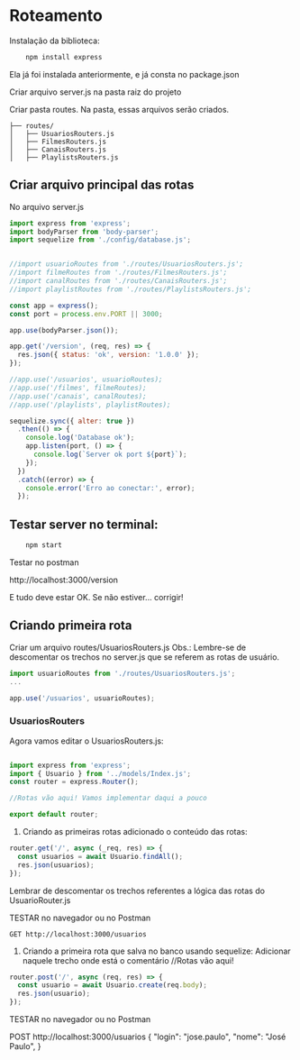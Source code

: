 # Roteamento

Instalação da biblioteca:

```sh
	npm install express
```

Ela já foi instalada anteriormente, e já consta no package.json

Criar arquivo server.js na pasta raiz do projeto

Criar pasta routes. Na pasta, essas arquivos serão criados.


```
├── routes/
│   ├── UsuariosRouters.js
│   ├── FilmesRouters.js
│   ├── CanaisRouters.js
│   ├── PlaylistsRouters.js 
```
## Criar arquivo principal das rotas

No arquivo server.js

```js
import express from 'express';
import bodyParser from 'body-parser';
import sequelize from './config/database.js';


//import usuarioRoutes from './routes/UsuariosRouters.js';
//import filmeRoutes from './routes/FilmesRouters.js';
//import canalRoutes from './routes/CanaisRouters.js';
//import playlistRoutes from './routes/PlaylistsRouters.js';

const app = express();
const port = process.env.PORT || 3000;

app.use(bodyParser.json());

app.get('/version', (req, res) => {
  res.json({ status: 'ok', version: '1.0.0' });
});

//app.use('/usuarios', usuarioRoutes);
//app.use('/filmes', filmeRoutes);
//app.use('/canais', canalRoutes);
//app.use('/playlists', playlistRoutes);

sequelize.sync({ alter: true })
  .then(() => {
    console.log('Database ok');
    app.listen(port, () => {
      console.log(`Server ok port ${port}`);
    });
  })
  .catch((error) => {
    console.error('Erro ao conectar:', error);
  });
```

## Testar server no terminal:
```js
	npm start
```

Testar no postman

http://localhost:3000/version

E tudo deve estar OK. Se não estiver... corrigir!


## Criando primeira rota
Criar um arquivo routes/UsuariosRouters.js
Obs.: Lembre-se de descomentar os trechos no server.js que se referem as rotas de usuário.

```js
import usuarioRoutes from './routes/UsuariosRouters.js';
...

app.use('/usuarios', usuarioRoutes);
```

### UsuariosRouters
Agora vamos editar o UsuariosRouters.js:


```js

import express from 'express';
import { Usuario } from '../models/Index.js';
const router = express.Router();

//Rotas vão aqui! Vamos implementar daqui a pouco

export default router;

```

1. Criando as primeiras rotas adicionado o conteúdo das rotas:

```js
router.get('/', async (_req, res) => {
  const usuarios = await Usuario.findAll();
  res.json(usuarios);
});
```

Lembrar de descomentar os trechos referentes a lógica das rotas do UsuarioRouter.js

TESTAR no navegador ou no Postman

```
GET http://localhost:3000/usuarios
```

1. Criando a primeira rota que salva no banco usando sequelize:
Adicionar naquele trecho onde está o comentário //Rotas vão aqui!

```js
router.post('/', async (req, res) => {
  const usuario = await Usuario.create(req.body);
  res.json(usuario);
});
```
TESTAR no navegador ou no Postman

POST http://localhost:3000/usuarios
{
  "login": "jose.paulo",
  "nome": "José Paulo",
}

